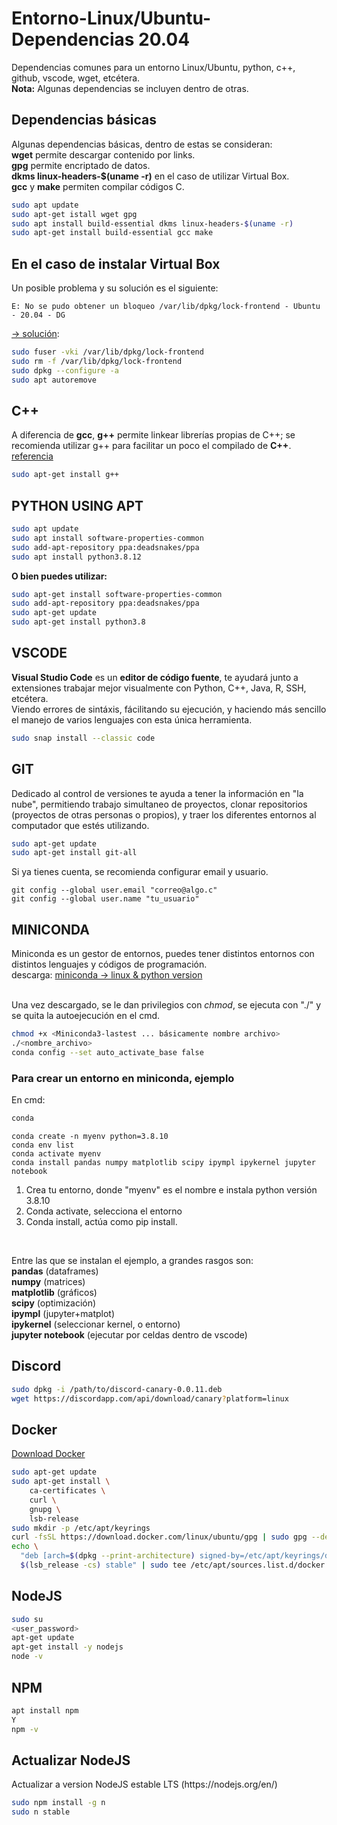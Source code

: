 <h1> Entorno-Linux/Ubuntu-Dependencias <b>20.04</b></h1>
<p>Dependencias comunes para un entorno Linux/Ubuntu, python, c++, github, vscode, wget, etcétera.<br>
<b>Nota:</b> Algunas dependencias se incluyen dentro de otras.</p>

<h2>Dependencias básicas</h2>
<p>Algunas dependencias básicas, dentro de estas se consideran:<br>
<b>wget</b> permite descargar contenido por links.<br>
<b>gpg</b> permite encriptado de datos.<br>
<b>dkms linux-headers-$(uname -r)</b> en el caso de utilizar Virtual Box.<br>
<b>gcc</b> y <b> make</b> permiten compilar códigos C.<br>
</p>

```bash
sudo apt update
sudo apt-get istall wget gpg
sudo apt install build-essential dkms linux-headers-$(uname -r)
sudo apt-get install build-essential gcc make
```

<h2>En el caso de instalar Virtual Box</h2>
<p>Un posible problema y su solución es el siguiente:</p>

```red
E: No se pudo obtener un bloqueo /var/lib/dpkg/lock-frontend - Ubuntu - 20.04 - DG
```
<a href="https://www.youtube.com/watch?v=NghoUNk2QVQ&ab_channel=DavidGuevara">->  solución</a>:

```bash
sudo fuser -vki /var/lib/dpkg/lock-frontend
sudo rm -f /var/lib/dpkg/lock-frontend
sudo dpkg --configure -a
sudo apt autoremove
```

<h2>C++</h2>
<p>A diferencia de <b>gcc</b>, <b>g++</b> permite linkear librerías propias de C++; se recomienda utilizar g++ para facilitar un poco el compilado de <b>C++</b>.<br>
<a href="https://stackoverflow.com/questions/172587/what-is-the-difference-between-g-and-gcc">referencia</a></p>

```bash
sudo apt-get install g++
```

<h2>PYTHON USING APT</h2>
<p></p>

```bash
sudo apt update
sudo apt install software-properties-common
sudo add-apt-repository ppa:deadsnakes/ppa
sudo apt install python3.8.12
```
<p><b>O bien puedes utilizar:</b></p>

```bash
sudo apt-get install software-properties-common
sudo add-apt-repository ppa:deadsnakes/ppa
sudo apt-get update
sudo apt-get install python3.8
```

<h2>VSCODE</h2>
<p><b>Visual Studio Code</b> es un <b>editor de código fuente</b>, te ayudará junto a extensiones trabajar mejor visualmente con Python, C++, Java, R, SSH, etcétera.<br>
Viendo errores de sintáxis, fácilitando su ejecución, y haciendo más sencillo el manejo de varios lenguajes con esta única herramienta.</p>

```bash
sudo snap install --classic code
```

<h2>GIT</h2>
<p>Dedicado al control de versiones te ayuda a tener la información en "la nube", permitiendo trabajo simultaneo de proyectos, clonar repositorios (proyectos de otras personas o propios), y traer los diferentes entornos al computador que estés utilizando.</p>

```bash
sudo apt-get update
sudo apt-get install git-all
```
<p>Si ya tienes cuenta, se recomienda configurar email y usuario.</p>

```git
git config --global user.email "correo@algo.c"
git config --global user.name "tu_usuario"
```

<h2>MINICONDA</h2>
<p>Miniconda es un gestor de entornos, puedes tener distintos entornos con distintos lenguajes y códigos de programación.<br>
descarga: <a href="https://docs.conda.io/en/latest/miniconda.html">miniconda -> linux & python version</a><br><br>

Una vez descargado, se le dan privilegios con <i>chmod</i>, se ejecuta con "./" y se quita la autoejecución en el cmd.</p>

```bash
chmod +x <Miniconda3-lastest ... básicamente nombre archivo>
./<nombre_archivo>
conda config --set auto_activate_base false
```

<h3>Para crear un entorno en miniconda, ejemplo</h3>
<p>En cmd:</p>

```bash
conda
```

```
conda create -n myenv python=3.8.10
conda env list
conda activate myenv
conda install pandas numpy matplotlib scipy ipympl ipykernel jupyter notebook
```

<ol>
<li>Crea tu entorno, donde "myenv" es el nombre e instala python versión 3.8.10</li>
<li>Conda activate, selecciona el entorno</li>
<li>Conda install, actúa como pip install.</li>
</ol><br>

<p>Entre las que se instalan el ejemplo, a grandes rasgos son:<br>
<b>pandas</b> (dataframes)<br>
<b>numpy</b> (matrices)<br>
<b>matplotlib</b> (gráficos)<br>
<b>scipy</b> (optimización)<br>
<b>ipympl</b> (jupyter+matplot)<br>
<b>ipykernel</b> (seleccionar kernel, o entorno)<br>
<b>jupyter notebook</b> (ejecutar por celdas dentro de vscode)</p>

<h2>Discord</h2>

```bash
sudo dpkg -i /path/to/discord-canary-0.0.11.deb
wget https://discordapp.com/api/download/canary?platform=linux
```

<h2>Docker</h2>
<a href ="https://docs.docker.com/desktop/install/ubuntu/">Download Docker</a>

```bash
sudo apt-get update
sudo apt-get install \
    ca-certificates \
    curl \
    gnupg \
    lsb-release
sudo mkdir -p /etc/apt/keyrings
curl -fsSL https://download.docker.com/linux/ubuntu/gpg | sudo gpg --dearmor -o /etc/apt/keyrings/docker.gpg
echo \
  "deb [arch=$(dpkg --print-architecture) signed-by=/etc/apt/keyrings/docker.gpg] https://download.docker.com/linux/ubuntu \
  $(lsb_release -cs) stable" | sudo tee /etc/apt/sources.list.d/docker.list > /dev/null
```

<h2>NodeJS</h2>

```bash
sudo su
<user_password>
apt-get update
apt-get install -y nodejs
node -v
```

<h2>NPM</h2>

```bash
apt install npm
Y
npm -v
```

<h2>Actualizar NodeJS</h2>
<p>Actualizar a version NodeJS estable LTS (https://nodejs.org/en/)</p>

```bash
sudo npm install -g n
sudo n stable
```
